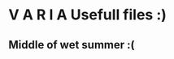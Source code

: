   V A R I A
  Usefull files :)
=======================
Middle of wet summer :(
-----------------------
